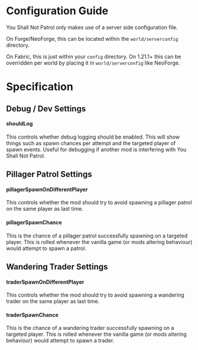 # Configuration Guide

You Shall Not Patrol only makes use of a server side configuration file.

On Forge/NeoForge, this can be located within the `world/serverconfig` directory.

On Fabric, this is just within your `config` directory. On 1.21.1+ this can be overridden per world by placing it in `world/serverconfig` like NeoForge.

# Specification

## Debug / Dev Settings

#### shouldLog

This controls whether debug logging should be enabled. This will show things such as spawn chances per attempt and the targeted player of spawn events. Useful for debugging if another mod is interfering with You Shall Not Patrol.

## Pillager Patrol Settings

#### pillagerSpawnOnDifferentPlayer

This controls whether the mod should try to avoid spawning a pillager patrol on the same player as last time.

#### pillagerSpawnChance

This is the chance of a pillager patrol successfully spawning on a targeted player. This is rolled whenever the vanilla game (or mods altering behaviour) would attempt to spawn a patrol.

## Wandering Trader Settings

#### traderSpawnOnDifferentPlayer

This controls whether the mod should try to avoid spawning a wandering trader on the same player as last time.

#### traderSpawnChance

This is the chance of a wandering trader successfully spawning on a targeted player. This is rolled whenever the vanilla game (or mods altering behaviour) would attempt to spawn a trader.